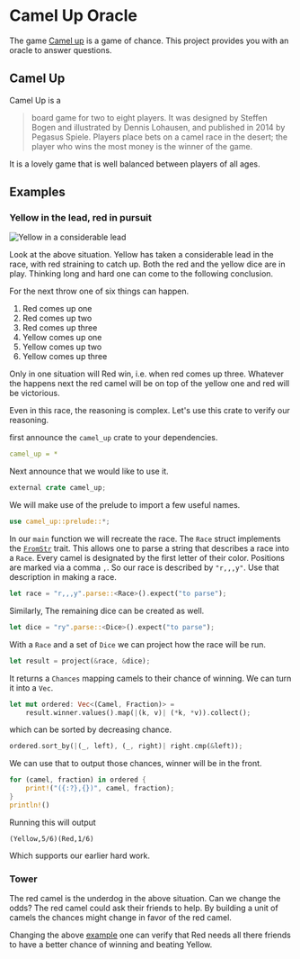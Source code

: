 # Camel Up Oracle
The game [Camel up][camel-up] is a game of chance. This project provides you with an oracle to answer questions.

## Camel Up
Camel Up is a

>  board game for two to eight players. It was designed by Steffen Bogen and illustrated by Dennis Lohausen, and published in 2014 by Pegasus Spiele. Players place bets on a camel race in the desert; the player who wins the most money is the winner of the game.

It is a lovely game that is well balanced between players of all ages.

## Examples
### Yellow in the lead, red in pursuit
![Yellow in a considerable lead](http://fifth-postulate.nl/camel-up-oracle/1.jpg)

Look at the above situation. Yellow has taken a considerable lead in the race, with red straining to catch up. Both the red and the yellow dice are in play. Thinking long and hard one can come to the following conclusion.

For the next throw one of six things can happen. 

1. Red comes up one
2. Red comes up two
3. Red comes up three
4. Yellow comes up one
5. Yellow comes up two
6. Yellow comes up three

Only in one situation will Red win, i.e. when red comes up three. Whatever the happens next the red camel will be on top of the yellow one and red will be victorious.

Even in this race, the reasoning is complex. Let's use this crate to verify our reasoning.

first announce the `camel_up` crate to your dependencies.

```yaml
camel_up = *
```

Next announce that we would like to use it.


```rust
external crate camel_up;
```

We will make use of the prelude to import a few useful names.

```rust
use camel_up::prelude::*;
```

In our `main` function we will recreate the race. The `Race` struct implements the [`FromStr`][fromstr] trait. This allows one to parse a string that describes a race into a `Race`. Every camel is designated by the first letter of their color. Positions are marked via a comma `,`. So our race is described by `"r,,,y"`. Use that description in making a race.

```rust
let race = "r,,,y".parse::<Race>().expect("to parse");
```

Similarly, The remaining dice can be created as well.

```rust
let dice = "ry".parse::<Dice>().expect("to parse");
```

With a `Race` and a set of `Dice` we can project how the race will be run.

```rust
let result = project(&race, &dice);
```

It returns a `Chances` mapping camels to their chance of winning. We can turn it into a `Vec`.

```rust
let mut ordered: Vec<(Camel, Fraction)> =
    result.winner.values().map(|(k, v)| (*k, *v)).collect();
```

which can be sorted by decreasing chance.

```rust
ordered.sort_by(|(_, left), (_, right)| right.cmp(&left));
```

We can use that to output those chances, winner will be in the front.

```rust
for (camel, fraction) in ordered {
    print!("({:?},{})", camel, fraction);
}
println!()
```

Running this will output

```plain
(Yellow,5/6)(Red,1/6)
```

Which supports our earlier hard work.

### Tower
The red camel is the underdog in the above situation. Can we change the odds? The red camel could ask their friends to help. By building a unit of camels the chances might change in favor of the red camel.

Changing the above [example][example] one can verify that Red needs all there friends to have a better chance of winning and beating Yellow.

[camel-up]: https://en.wikipedia.org/wiki/Camel_Up
[fromstr]: https://doc.rust-lang.org/std/str/trait.FromStr.html
[example]: https://github.com/fifth-postulate/camel-up-oracle/blob/master/examples/tower.rs 